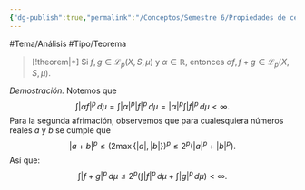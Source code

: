 ```yaml
---
{"dg-publish":true,"permalink":"/Conceptos/Semestre 6/Propiedades de cerradura de los espacios Lp/"}
---
```


#Tema/Análisis  #Tipo/Teorema 

> [!theorem|*]
> Si $f,g \in \mathcal{L}_{p}(X,S,\mu)$ y $\alpha \in \mathbb{R}$, entonces $\alpha f, f+g \in \mathcal{L}_{p}(X,S,\mu)$.
> 

*Demostración.* Notemos que 
$$\int_{}^{}\left\lvert \alpha f\right\rvert^{p} \, d\mu=\int_{}^{}\left\lvert \alpha\right\rvert^{p} \left\lvert f\right\rvert^{p} \, d\mu= \left\lvert \alpha\right\rvert^{p}\int_{}^{}\left\lvert f\right\rvert^{p} \, d\mu< \infty.$$
Para la segunda afrimación, observemos que para cualesquiera números reales $a$ y $b$ se cumple que 
$$\left\lvert a+b\right\rvert^{p}\leq \left(2 \max \left\{\left\lvert a\right\rvert, \left\lvert b\right\rvert \right\} \right)^{p}\leq 2^{p}\left(\left\lvert a\right\rvert^{p}+\left\lvert b\right\rvert^{p} \right).$$
Así que:
$$\int_{}^{} \left\lvert f+g\right\rvert^{p} \, d\mu\leq 2^{p}\left(\int_{}^{}\left\lvert f\right\rvert^{p} \, d\mu+\int_{}^{}\left\lvert g\right\rvert^{p} \, d\mu \right)<\infty.$$